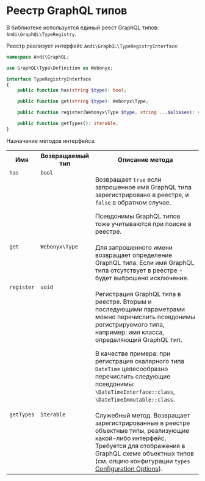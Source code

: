 # Реестр GraphQL типов

В библиотеке используется единый реест GraphQL типов: `Andi\GraphQL\TypeRegistry`.

Реестр реализует интерфейс `Andi\GraphQL\TypeRegistryInterface`:

```php
namespace Andi\GraphQL;

use GraphQL\Type\Definition as Webonyx;

interface TypeRegistryInterface
{
    public function has(string $type): bool;

    public function get(string $type): Webonyx\Type;

    public function register(Webonyx\Type $type, string ...$aliases): void;

    public function getTypes(): iterable;
}
```

Назначение методов интерфейса:

<table>
    <tr>
        <th>Имя</th>
        <th>Возвращаемый тип</th>
        <th>Описание метода</th>
    </tr>
    <tr>
        <td valign="top"><code>has</code></td>
        <td valign="top"><code>bool</code></td>
        <td valign="top">
            <p>
                Возвращает <code>true</code> если запрошенное имя GraphQL типа зарегистрировано в реестре,
                и <code>false</code> в обратном случае.
            </p>
            <p>
                Псевдонимы GraphQL типов тоже учитываются при поиске в реестре.
            </p>
        </td>
    </tr>
    <tr>
        <td valign="top"><code>get</code></td>
        <td valign="top"><code>Webonyx\Type</code></td>
        <td valign="top">
            Для запрошенного имени возвращает определение GraphQL типа. Если имя GraphQL типа отсутствует
            в реестре - будет выброшено исключение.
        </td>
    </tr>
    <tr>
        <td valign="top"><code>register</code></td>
        <td valign="top"><code>void</code></td>
        <td valign="top">
            <p>
                Регистрация GraphQL типа в реестре. Вторым и последующими параметрами можно перечислить
                псевдонимы регистрируемого типа, например: имя класса, определяющий GraphQL тип.
            </p>
            <p>
                В качестве примера: при регистрация скалярного типа <code>DateTime</code> целесообразно
                перечислить следующие псевдонимы: <code>\DateTimeInterface::class</code>,
                <code>\DateTimeImmutable::class</code>.
            </p>
        </td>
    </tr>
    <tr>
        <td valign="top"><code>getTypes</code></td>
        <td valign="top"><code>iterable</code></td>
        <td valign="top">
            Служебный метод. Возвращает зарегистрированные в реестре объектные типы, реализующие какой-либо
            интерфейс. Требуется для отображения в GraphQL схеме объектных типов (см. опцию конфигурации
            <code>types</code> <a href="https://webonyx.github.io/graphql-php/schema-definition/#configuration-options">Configuration Options</a>).
        </td>
    </tr>
</table>
